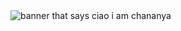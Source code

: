 <img src="[https://github.com/sarah-hart-landolt/sarah-hart-landolt/blob/master/Sarah%20Hart%20Landolt.png](https://github.com/chananyap/chananyap/blob/main/download.png)" alt="banner that says ciao i am chananya">
<!--
**chananyap/chananyap** is a ✨ _special_ ✨ repository because its `README.md` (this file) appears on your GitHub profile.

Here are some ideas to get you started:

- 🔭 I’m currently working on ...
- 🌱 I’m currently learning ...
- 👯 I’m looking to collaborate on ...
- 🤔 I’m looking for help with ...
- 💬 Ask me about ...
- 📫 How to reach me: ...
- 😄 Pronouns: ...
- ⚡ Fun fact: ...
-->
